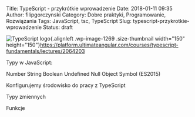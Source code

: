Title: TypeScript - przykrótkie wprowadzenie
Date: 2018-01-11 09:35
Author: filipgorczynski
Category: Dobre praktyki, Programowanie, Rozwiązania
Tags: JavaScript, tsc, TypeScript
Slug: typescript-przykrotkie-wprowadzenie
Status: draft

![TypeScript logo](https://filipgorczynski.files.wordpress.com/2017/02/typescript_logo.png?w=150){.alignleft .wp-image-1269 .size-thumbnail width="150" height="150"}https://platform.ultimateangular.com/courses/typescript-fundamentals/lectures/2064203

Typy w JavaScript:

Number String Boolean Undefined Null Object Symbol (ES2015)

Konfigurujemy środowisko do pracy z TypeScript

Typy zmiennych

Funkcje

 

